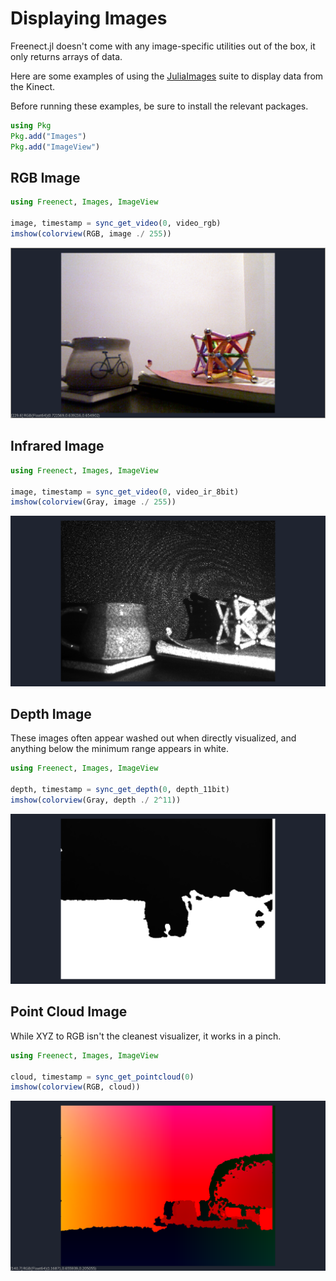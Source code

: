 # Displaying Images

Freenect.jl doesn't come with any image-specific utilities out of the box, it
only returns arrays of data.

Here are some examples of using the [JuliaImages](https://juliaimages.org)
suite to display data from the Kinect.

Before running these examples, be sure to install the relevant packages.

```julia
using Pkg
Pkg.add("Images")
Pkg.add("ImageView")
```

## RGB Image

```julia
using Freenect, Images, ImageView

image, timestamp = sync_get_video(0, video_rgb)
imshow(colorview(RGB, image ./ 255))
```
![RGB Image](rgb.png)

## Infrared Image

```julia
using Freenect, Images, ImageView

image, timestamp = sync_get_video(0, video_ir_8bit)
imshow(colorview(Gray, image ./ 255))
```
![Infrared Image](infrared.png)

## Depth Image

These images often appear washed out when directly visualized, and anything
below the minimum range appears in white.

```julia
using Freenect, Images, ImageView

depth, timestamp = sync_get_depth(0, depth_11bit)
imshow(colorview(Gray, depth ./ 2^11))
```
![Depth Image](depth.png)

## Point Cloud Image

While XYZ to RGB isn't the cleanest visualizer, it works in a pinch.

```julia
using Freenect, Images, ImageView

cloud, timestamp = sync_get_pointcloud(0)
imshow(colorview(RGB, cloud))
```
![Point Cloud Image](cloud.png)